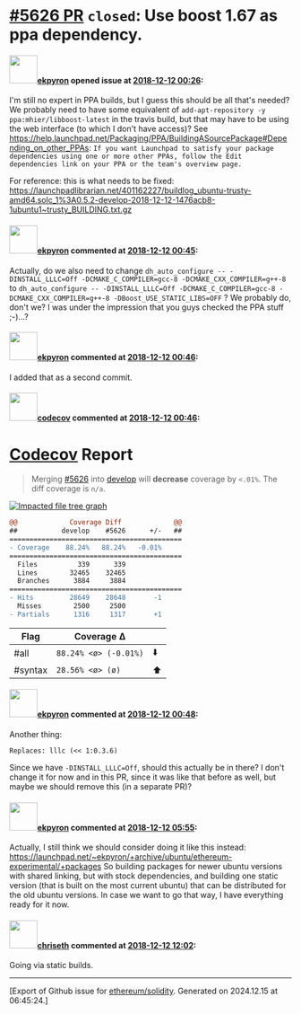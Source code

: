 # [\#5626 PR](https://github.com/ethereum/solidity/pull/5626) `closed`: Use boost 1.67 as ppa dependency.

#### <img src="https://avatars.githubusercontent.com/u/1347491?v=4" width="50">[ekpyron](https://github.com/ekpyron) opened issue at [2018-12-12 00:26](https://github.com/ethereum/solidity/pull/5626):

I'm still no expert in PPA builds, but I guess this should be all that's needed?
We probably need to have some equivalent of ``add-apt-repository -y ppa:mhier/libboost-latest`` in the travis build, but that may have to be using the web interface (to which I don't have access)?
See https://help.launchpad.net/Packaging/PPA/BuildingASourcePackage#Depending_on_other_PPAs:
``
If you want Launchpad to satisfy your package dependencies using one or more other PPAs, follow the Edit dependencies link on your PPA or the team's overview page.
``

For reference: this is what needs to be fixed:
https://launchpadlibrarian.net/401162227/buildlog_ubuntu-trusty-amd64.solc_1%3A0.5.2-develop-2018-12-12-1476acb8-1ubuntu1~trusty_BUILDING.txt.gz

#### <img src="https://avatars.githubusercontent.com/u/1347491?v=4" width="50">[ekpyron](https://github.com/ekpyron) commented at [2018-12-12 00:45](https://github.com/ethereum/solidity/pull/5626#issuecomment-446418592):

Actually, do we also need to change ```dh_auto_configure -- -DINSTALL_LLLC=Off -DCMAKE_C_COMPILER=gcc-8 -DCMAKE_CXX_COMPILER=g++-8```
to
```dh_auto_configure -- -DINSTALL_LLLC=Off -DCMAKE_C_COMPILER=gcc-8 -DCMAKE_CXX_COMPILER=g++-8 -DBoost_USE_STATIC_LIBS=OFF```
?
We probably do, don't we? I was under the impression that you guys checked the PPA stuff ;-)...?

#### <img src="https://avatars.githubusercontent.com/u/1347491?v=4" width="50">[ekpyron](https://github.com/ekpyron) commented at [2018-12-12 00:46](https://github.com/ethereum/solidity/pull/5626#issuecomment-446418905):

I added that as a second commit.

#### <img src="https://avatars.githubusercontent.com/in/254?v=4" width="50">[codecov](https://github.com/apps/codecov) commented at [2018-12-12 00:46](https://github.com/ethereum/solidity/pull/5626#issuecomment-446418914):

# [Codecov](https://codecov.io/gh/ethereum/solidity/pull/5626?src=pr&el=h1) Report
> Merging [#5626](https://codecov.io/gh/ethereum/solidity/pull/5626?src=pr&el=desc) into [develop](https://codecov.io/gh/ethereum/solidity/commit/1476acb8045033a9a3d2e1a1d13c5aaa8ed6942c?src=pr&el=desc) will **decrease** coverage by `<.01%`.
> The diff coverage is `n/a`.

[![Impacted file tree graph](https://codecov.io/gh/ethereum/solidity/pull/5626/graphs/tree.svg?width=650&token=87PGzVEwU0&height=150&src=pr)](https://codecov.io/gh/ethereum/solidity/pull/5626?src=pr&el=tree)

```diff
@@             Coverage Diff             @@
##           develop    #5626      +/-   ##
===========================================
- Coverage    88.24%   88.24%   -0.01%     
===========================================
  Files          339      339              
  Lines        32465    32465              
  Branches      3884     3884              
===========================================
- Hits         28649    28648       -1     
  Misses        2500     2500              
- Partials      1316     1317       +1
```

| Flag | Coverage Δ | |
|---|---|---|
| #all | `88.24% <ø> (-0.01%)` | :arrow_down: |
| #syntax | `28.56% <ø> (ø)` | :arrow_up: |

#### <img src="https://avatars.githubusercontent.com/u/1347491?v=4" width="50">[ekpyron](https://github.com/ekpyron) commented at [2018-12-12 00:48](https://github.com/ethereum/solidity/pull/5626#issuecomment-446419281):

Another thing:
```
Replaces: lllc (<< 1:0.3.6)
```
Since we have ``-DINSTALL_LLLC=Off``, should this actually be in there? I don't change it for now and in this PR, since it was like that before as well, but maybe we should remove this (in a separate PR)?

#### <img src="https://avatars.githubusercontent.com/u/1347491?v=4" width="50">[ekpyron](https://github.com/ekpyron) commented at [2018-12-12 05:55](https://github.com/ethereum/solidity/pull/5626#issuecomment-446471867):

Actually, I still think we should consider doing it like this instead: https://launchpad.net/~ekpyron/+archive/ubuntu/ethereum-experimental/+packages
So building packages for newer ubuntu versions with shared linking, but with stock dependencies, and building one static version (that is built on the most current ubuntu) that can be distributed for the old ubuntu versions. In case we want to go that way, I have everything ready for it now.

#### <img src="https://avatars.githubusercontent.com/u/9073706?v=4" width="50">[chriseth](https://github.com/chriseth) commented at [2018-12-12 12:02](https://github.com/ethereum/solidity/pull/5626#issuecomment-446564135):

Going via static builds.


-------------------------------------------------------------------------------



[Export of Github issue for [ethereum/solidity](https://github.com/ethereum/solidity). Generated on 2024.12.15 at 06:45:24.]
